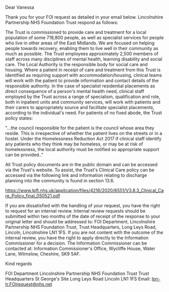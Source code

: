 Dear Vanessa

Thank you for your FOI request as detailed in your email below.  Lincolnshire Partnership NHS Foundation Trust respond as follows:

The Trust is commissioned to provide care and treatment for a local population of some 718,800 people, as well as specialist services for people who live in other areas of the East Midlands.  We are focused on helping people towards recovery, enabling them to live well in their community as much as possible.   The Trust employees approximately 2,500 members of staff across many disciplines of mental health, learning disability and social care.  The Local Authority is the responsible body for social care and housing.  Where a patient in receipt of care and treatment from this Trust is identified as requiring support with accommodation/housing, clinical teams will work with the patient to provide information and contact details of the responsible authority.  In the case of specialist residential placements as direct consequence of a person's mental health need, clinical staff employed by the Trust across a range of specialism, qualification and role, both in inpatient units and community services, will work with patients and their carers  to appropriately source and facilitate  specialist placements, according to the individual's need. For patients of no fixed abode, the Trust policy states:

 "...the council responsible for the patient is the council whose area they reside. This is irrespective of whether the patient lives on the streets or in a hostel. Under the Homelessness Reduction Act 2017 if clinical staff identify any patients who they think may be homeless, or may be at risk of homelessness, the local authority must be notified so appropriate support can be provided.."

All Trust policy documents are in the public domain and can be accessed via the Trust's website.  To assist, the Trust's Clinical Care policy can be accessed via the following link and information relating to discharge planning into the community is found in section 13.6.

https://www.lpft.nhs.uk/application/files/4216/2020/6551/V3.8.3_Clinical_Care_Policy_final_050521.pdf

If you are dissatisfied with the handling of your request, you have the right to request for an internal review. Internal review requests should be submitted within two months of the date of receipt of the response to your original letter and should be addressed to: FOI Department, Lincolnshire Partnership NHS Foundation Trust, Trust Headquarters, Long Leys Road, Lincoln, Lincolnshire LN1 1FS. If you are not content with the outcome of the internal review, you have the right to apply directly to the Information Commissioner for a decision. The Information Commissioner can be contacted at: Information Commissioner's Office, Wycliffe House, Water Lane, Wilmslow, Cheshire, SK9 5AF.

Kind regards



FOI Department
Lincolnshire Partnership NHS Foundation Trust
Trust Headquarters
St George's Site
Long Leys Road
Lincoln
LN1 1FS
Email: lpn-tr.FOIrequest@nhs.net
